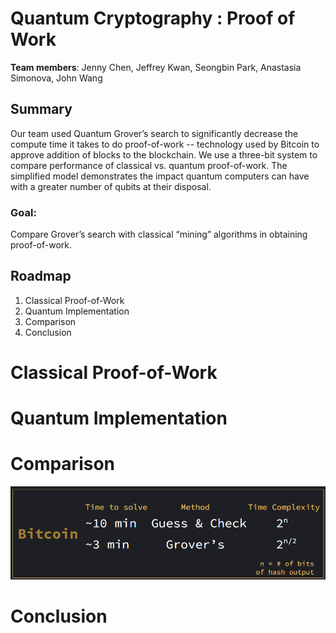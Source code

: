 # Quantum Cryptography : Proof of Work

**Team members**: Jenny Chen, Jeffrey Kwan, Seongbin Park, Anastasia Simonova, John Wang

## Summary
Our team used Quantum Grover’s search to significantly decrease the compute time it takes to do proof-of-work -- technology used by Bitcoin to approve addition of blocks to the blockchain. We use a three-bit system to compare performance of classical vs. quantum proof-of-work. The simplified model demonstrates the impact quantum computers can have with a greater number of qubits at their disposal.

### Goal:
Compare Grover’s search with classical “mining” algorithms in obtaining proof-of-work.


## Roadmap
1. Classical Proof-of-Work
2. Quantum Implementation
3. Comparison
4. Conclusion


# Classical Proof-of-Work

# Quantum Implementation

# Comparison
![Screenshot](pictures/findings.png)

# Conclusion